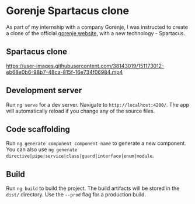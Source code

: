 # Gorenje Spartacus clone
As part of my internship with a company Gorenje, I was instructed to create a clone of the official [gorenje website](https://si.gorenje.com/), with a new technology - Spartacus.

## Spartacus clone
https://user-images.githubusercontent.com/38143019/151173012-eb68e0b6-98b7-48ca-815f-16e734f06984.mp4
## Development server

Run `ng serve` for a dev server. Navigate to `http://localhost:4200/`. The app will automatically reload if you change any of the source files.

## Code scaffolding

Run `ng generate component component-name` to generate a new component. You can also use `ng generate directive|pipe|service|class|guard|interface|enum|module`.

## Build

Run `ng build` to build the project. The build artifacts will be stored in the `dist/` directory. Use the `--prod` flag for a production build.
